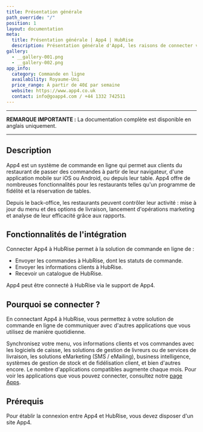 ```yaml
---
title: Présentation générale
path_override: "/"
position: 1
layout: documentation
meta:
  title: Présentation générale | App4 | HubRise
  description: Présentation générale d'App4, les raisons de connecter votre site à HubRise et fonctionnalités de l'intégration avec HubRise.
gallery:
  - __gallery-001.png
  - __gallery-002.png
app_info:
  category: Commande en ligne
  availability: Royaume-Uni
  price_range: À partir de 40£ par semaine
  website: https://www.app4.co.uk
  contact: info@goapp4.com / +44 1332 742511
---
```


---

**REMARQUE IMPORTANTE :** La documentation complète est disponible <Link to="/apps/app4" addLocalePrefix={false}>en anglais uniquement</Link>.

---

## Description

App4 est un système de commande en ligne qui permet aux clients du restaurant de passer des commandes à partir de leur navigateur, d'une application mobile sur iOS ou Android, ou depuis leur table. App4 offre de nombreuses fonctionnalités pour les restaurants telles qu'un programme de fidélité et la réservation de tables.

Depuis le back-office, les restaurants peuvent contrôler leur activité : mise à jour du menu et des options de livraison, lancement d'opérations marketing et analyse de leur efficacité grâce aux rapports.

## Fonctionnalités de l'intégration

Connecter App4 à HubRise permet à la solution de commande en ligne de :

- Envoyer les commandes à HubRise, dont les statuts de commande.
- Envoyer les informations clients à HubRise.
- Recevoir un catalogue de HubRise.

App4 peut être connecté à HubRise via le support de App4.

## Pourquoi se connecter ?

En connectant App4 à HubRise, vous permettez à votre solution de commande en ligne de communiquer avec d'autres applications que vous utilisez de manière quotidienne.

Synchronisez votre menu, vos informations clients et vos commandes avec les logiciels de caisse, les solutions de gestion de livreurs ou de services de livraison, les solutions eMarketing (SMS / eMailing), business intelligence, systèmes de gestion de stock et de fidélisation client, et bien d'autres encore. Le nombre d'applications compatibles augmente chaque mois. Pour voir les applications que vous pouvez connecter, consultez notre [page Apps](/apps).

## Prérequis

Pour établir la connexion entre App4 et HubRise, vous devez disposer d'un site App4.
